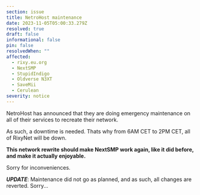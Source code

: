 ```yaml
---
section: issue
title: NetroHost maintenance
date: 2023-11-05T05:00:33.279Z
resolved: true
draft: false
informational: false
pin: false
resolvedWhen: ""
affected:
  - rixy.eu.org
  - NextSMP
  - StupidIndigo
  - Oldverse N3XT
  - SaveMii
  - Cerulean
severity: notice
---
```

NetroHost has announced that they are doing emergency maintenance on all of their services to recreate their network.

As such, a downtime is needed. Thats why from 6AM CET to 2PM CET, all of RixyNet will be down.

**This network rewrite should make NextSMP work again, like it did before, and make it actually enjoyable.**

Sorry for inconveniences.

**_UPDATE_**: Maintenance did not go as planned, and as such, all changes are reverted. Sorry...